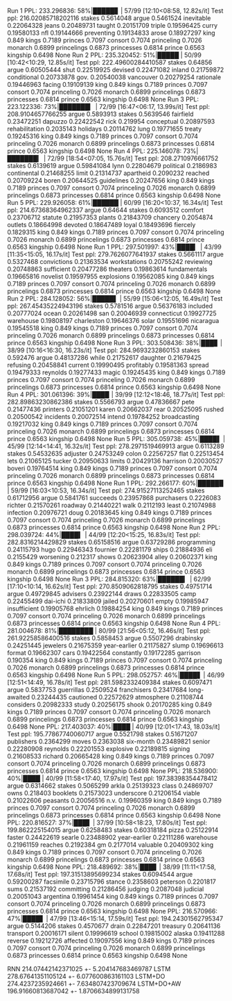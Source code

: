 Run 1
PPL: 233.296836:  58%|█████▊    | 57/99 [12:10<08:58, 12.82s/it]
Test ppl:  216.02085718202116
stakes 0.5614048
argue 0.5461524
inevitable 0.22064328
jeans 0.20489731
taught 0.20151709
triple 0.19596425
curry 0.19580133
nfl 0.19144666
preventing 0.19134833
arose 0.18927297
king 0.849
kings 0.7189
princes 0.7097
consort 0.7074
princeling 0.7026
monarch 0.6899
princelings 0.6873
princesses 0.6814
prince 0.6563
kingship 0.6498
None
Run 2
PPL: 235.320452:  51%|█████     | 50/99 [10:42<10:29, 12.85s/it]
Test ppl:  222.49600284410587
stakes 0.64856
argue 0.60505444
shut 0.22519925
devised 0.22471082
inland 0.21759872
conditional 0.20733878
gov. 0.20540038
vancouver 0.20279254
rationale 0.19446963
facing 0.19109139
king 0.849
kings 0.7189
princes 0.7097
consort 0.7074
princeling 0.7026
monarch 0.6899
princelings 0.6873
princesses 0.6814
prince 0.6563
kingship 0.6498
None
Run 3
PPL: 223.122336:  73%|███████▎  | 72/99 [16:47<06:17, 13.99s/it]
Test ppl:  208.9104657766255
argue 0.5893913
stakes 0.5639546
fairfield 0.23472251
dapuzzo 0.22422542
rick 0.219954
conceptual 0.20897593
rehabilitation 0.2035143
holidays 0.20114762
lung 0.19771655
treaty 0.19245316
king 0.849
kings 0.7189
princes 0.7097
consort 0.7074
princeling 0.7026
monarch 0.6899
princelings 0.6873
princesses 0.6814
prince 0.6563
kingship 0.6498
None
Run 4
PPL: 225.146078:  73%|███████▎  | 72/99 [18:54<07:05, 15.76s/it]
Test ppl:  208.2710976661752
stakes 0.6139619
argue 0.59841084
lynn 0.22804679
political 0.2186983
continental 0.21468255
limit 0.21314737
apartheid 0.2090232
reached 0.20709224
boren 0.20644525
guidelines 0.20247656
king 0.849
kings 0.7189
princes 0.7097
consort 0.7074
princeling 0.7026
monarch 0.6899
princelings 0.6873
princesses 0.6814
prince 0.6563
kingship 0.6498
None
Run 5
PPL: 229.926058:  61%|██████    | 60/99 [16:20<10:37, 16.34s/it]
Test ppl:  214.67368364962337
argue 0.64644
stakes 0.6093512
comfort 0.23706712
statute 0.21957353
plants 0.21843709
chancery 0.2054874
outlets 0.18664998
devoted 0.18647489
loyal 0.18493696
fiercely 0.1829315
king 0.849
kings 0.7189
princes 0.7097
consort 0.7074
princeling 0.7026
monarch 0.6899
princelings 0.6873
princesses 0.6814
prince 0.6563
kingship 0.6498
None
Run 1
PPL: 297.501997:  43%|████▎     | 43/99 [11:35<15:05, 16.17s/it]
Test ppl:  279.7626077641937
stakes 0.5661117
argue 0.5327468
convictions 0.21363534
workstations 0.20755242
reviewing 0.20748863
sufficient 0.20477286
theaters 0.19863614
fundamentals 0.19665816
novelist 0.19597955
explosions 0.19562085
king 0.849
kings 0.7189
princes 0.7097
consort 0.7074
princeling 0.7026
monarch 0.6899
princelings 0.6873
princesses 0.6814
prince 0.6563
kingship 0.6498
None
Run 2
PPL: 284.128052:  56%|█████▌    | 55/99 [15:06<12:05, 16.49s/it]
Test ppl:  267.45435224943196
stakes 0.5781516
argue 0.56376183
included 0.20777024
ocean 0.20261498
san 0.20046939
connecticut 0.19927725
warehouse 0.19808197
charleston 0.19646376
solar 0.19551696
nicaragua 0.19545518
king 0.849
kings 0.7189
princes 0.7097
consort 0.7074
princeling 0.7026
monarch 0.6899
princelings 0.6873
princesses 0.6814
prince 0.6563
kingship 0.6498
None
Run 3
PPL: 303.508436:  38%|███▊      | 38/99 [10:16<16:30, 16.23s/it]
Test ppl:  284.9693232860153
stakes 0.592476
argue 0.48137286
while 0.21752617
daughter 0.21679425
refusing 0.20458841
current 0.19990495
profitably 0.19581363
spread 0.19479333
reynolds 0.19277433
magic 0.19245435
king 0.849
kings 0.7189
princes 0.7097
consort 0.7074
princeling 0.7026
monarch 0.6899
princelings 0.6873
princesses 0.6814
prince 0.6563
kingship 0.6498
None
Run 4
PPL: 301.061396:  39%|███▉      | 39/99 [12:12<18:46, 18.77s/it]
Test ppl:  282.89863230862386
stakes 0.5566793
argue 0.47836667
pete 0.21477436
printers 0.21051201
karen 0.20662037
rear 0.20525095
rushed 0.20500542
incidents 0.20072514
intend 0.19784252
broadcasting 0.19217032
king 0.849
kings 0.7189
princes 0.7097
consort 0.7074
princeling 0.7026
monarch 0.6899
princelings 0.6873
princesses 0.6814
prince 0.6563
kingship 0.6498
None
Run 5
PPL: 305.059738:  45%|████▌     | 45/99 [12:14<14:41, 16.32s/it]
Test ppl:  278.2971519469913
argue 0.6113289
stakes 0.54532635
adjuster 0.24753249
colon 0.22567257
flat 0.22513454
lets 0.21065125
tucker 0.20950633
limits 0.20429136
harrison 0.20030527
boveri 0.19764514
king 0.849
kings 0.7189
princes 0.7097
consort 0.7074
princeling 0.7026
monarch 0.6899
princelings 0.6873
princesses 0.6814
prince 0.6563
kingship 0.6498
None
Run 1
PPL: 292.266177:  60%|█████▉    | 59/99 [16:03<10:53, 16.34s/it]
Test ppl:  274.91527113252465
stakes 0.61712956
argue 0.5841761
succeeds 0.23957868
purchasers 0.2226083
richter 0.21570261
roadway 0.21440221
walk 0.2112193
least 0.21074988
infection 0.20976721
doug 0.20183645
king 0.849
kings 0.7189
princes 0.7097
consort 0.7074
princeling 0.7026
monarch 0.6899
princelings 0.6873
princesses 0.6814
prince 0.6563
kingship 0.6498
None
Run 2
PPL: 298.039724:  44%|████▍     | 44/99 [12:20<15:25, 16.83s/it]
Test ppl:  282.8316214429829
stakes 0.65158516
argue 0.63729286
programming 0.24115793
hugo 0.22946343
fournier 0.22281179
ships 0.21884936
eli 0.2155429
worsening 0.212317
shows 0.20623904
alley 0.20602371
king 0.849
kings 0.7189
princes 0.7097
consort 0.7074
princeling 0.7026
monarch 0.6899
princelings 0.6873
princesses 0.6814
prince 0.6563
kingship 0.6498
None
Run 3
PPL: 284.815320:  63%|██████▎   | 62/99 [17:10<10:14, 16.62s/it]
Test ppl:  270.8509062818795
stakes 0.49751714
argue 0.49729845
advisers 0.23922144
draws 0.22833505
camp 0.22455499
dai-ichi 0.21833809
jailed 0.20270601
empty 0.19985947
insufficient 0.19905768
ehrlich 0.19884254
king 0.849
kings 0.7189
princes 0.7097
consort 0.7074
princeling 0.7026
monarch 0.6899
princelings 0.6873
princesses 0.6814
prince 0.6563
kingship 0.6498
None
Run 4
PPL: 281.004678:  81%|████████  | 80/99 [21:56<05:12, 16.46s/it]
Test ppl:  261.92258586400516
stakes 0.5858453
argue 0.5507296
drabinsky 0.24251445
jewelers 0.21675359
year-earlier 0.21175827
slump 0.19696613
format 0.19662307
cars 0.19422564
constantly 0.19172285
garrison 0.190354
king 0.849
kings 0.7189
princes 0.7097
consort 0.7074
princeling 0.7026
monarch 0.6899
princelings 0.6873
princesses 0.6814
prince 0.6563
kingship 0.6498
None
Run 5
PPL: 298.052757:  46%|████▋     | 46/99 [12:51<14:49, 16.78s/it]
Test ppl:  281.5982332409384
stakes 0.6097471
argue 0.5837753
guerrillas 0.2509524
franchisers 0.23417684
long-awaited 0.23244435
cautioned 0.22572629
atmosphere 0.21108744
considers 0.20982333
study 0.20256175
shook 0.20170285
king 0.849
kings 0.7189
princes 0.7097
consort 0.7074
princeling 0.7026
monarch 0.6899
princelings 0.6873
princesses 0.6814
prince 0.6563
kingship 0.6498
None
PPL: 217.403037:  40%|████      | 40/99 [12:01<17:43, 18.03s/it]
Test ppl:  195.77867740060717
argue 0.5521798
stakes 0.51671207
publishers 0.2364299
moves 0.2363038
six-month 0.23489821
senior 0.22280908
reynolds 0.22201553
explosive 0.22189815
signing 0.21608533
richard 0.20665428
king 0.849
kings 0.7189
princes 0.7097
consort 0.7074
princeling 0.7026
monarch 0.6899
princelings 0.6873
princesses 0.6814
prince 0.6563
kingship 0.6498
None
PPL: 218.536900:  40%|████      | 40/99 [11:58<17:40, 17.97s/it]
Test ppl:  197.38398354478412
argue 0.6314662
stakes 0.5065299
arkla 0.25139323
class 0.24869707
owns 0.218403
booklets 0.21573023
underscore 0.21206154
viable 0.21022606
peasants 0.20056516
n.v. 0.19960359
king 0.849
kings 0.7189
princes 0.7097
consort 0.7074
princeling 0.7026
monarch 0.6899
princelings 0.6873
princesses 0.6814
prince 0.6563
kingship 0.6498
None
PPL: 220.816527:  37%|███▋      | 37/99 [10:58<18:23, 17.80s/it]
Test ppl:  199.862225154015
argue 0.6258483
stakes 0.60318184
pizza 0.25122914
faster 0.24422619
searle 0.23488902
year-earlier 0.22111286
warehouse 0.21961159
reaches 0.2192384
gm 0.2177014
valuable 0.20409302
king 0.849
kings 0.7189
princes 0.7097
consort 0.7074
princeling 0.7026
monarch 0.6899
princelings 0.6873
princesses 0.6814
prince 0.6563
kingship 0.6498
None
PPL: 218.489692:  38%|███▊      | 38/99 [11:11<17:58, 17.68s/it]
Test ppl:  197.31513895699234
stakes 0.6094544
argue 0.59200287
facsimile 0.23715796
stance 0.2358603
peterson 0.2201817
sums 0.21537192
committing 0.21286456
judging 0.2087048
judicial 0.20051043
argentina 0.19961454
king 0.849
kings 0.7189
princes 0.7097
consort 0.7074
princeling 0.7026
monarch 0.6899
princelings 0.6873
princesses 0.6814
prince 0.6563
kingship 0.6498
None
PPL: 216.570966:  47%|████▋     | 47/99 [13:46<15:14, 17.59s/it]
Test ppl:  194.24301562795347
argue 0.5144206
stakes 0.4570677
drain 0.22847201
treasury 0.20641136
transport 0.20016171
silent 0.19996619
school 0.19815002
alaska 0.19411288
reverse 0.19212726
affected 0.19097556
king 0.849
kings 0.7189
princes 0.7097
consort 0.7074
princeling 0.7026
monarch 0.6899
princelings 0.6873
princesses 0.6814
prince 0.6563
kingship 0.6498
None


RNN 214.07442142371025 +- 5.204147683469787
LSTM 278.67641351105124 +- 6.077600863161103
LSTM+DO 274.4237235924661 +- 7.634807423709674
LSTM+DO+AW 196.91660813687042 +- 1.8706634899131758